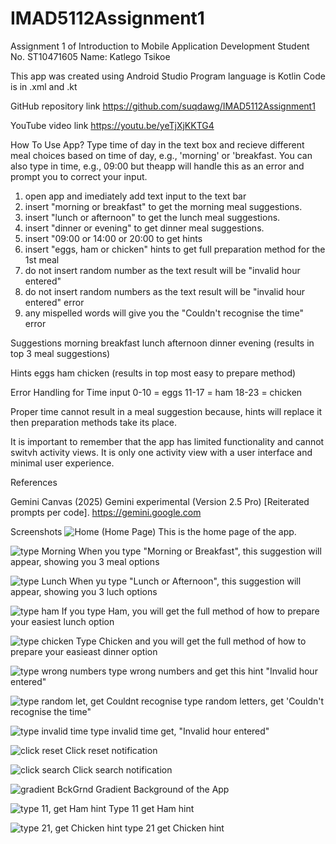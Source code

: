 # IMAD5112Assignment1
Assignment 1 of Introduction to Mobile Application Development
Student No. ST10471605
Name: Katlego Tsikoe

This app was created using Android Studio
Program language is Kotlin
Code is in .xml and .kt

GitHub repository link
https://github.com/suqdawg/IMAD5112Assignment1

YouTube video link
https://youtu.be/yeTjXjKKTG4

How To Use App?
Type time of day in the text box and recieve different meal choices based on time of day, e.g., 'morning' or 'breakfast.
You can also type in time, e.g., 09:00 but theapp will handle this as an error and prompt you to correct your input.

1. open app and imediately add text input to the text bar
2. insert "morning or breakfast" to get the morning meal suggestions.
3. insert "lunch or afternoon" to get the lunch meal suggestions.
4. insert "dinner or evening" to get dinner meal suggestions.
5. insert "09:00 or 14:00 or 20:00 to get hints
6. insert "eggs, ham or chicken" hints to get full preparation method for the 1st meal
7. do not insert random number as the text result will be "invalid hour entered"
8. do not insert random numbers as the text result will be "invalid hour entered" error
9. any mispelled words will give you the "Couldn't recognise the time" error

Suggestions
morning
breakfast
lunch
afternoon
dinner
evening
(results in top 3 meal suggestions)

Hints
eggs
ham
chicken
(results in top most easy to prepare method)

Error Handling for Time input
0-10 = eggs
11-17 = ham
18-23 = chicken

Proper time cannot result in a meal suggestion because, hints will replace it then preparation methods take its place.

It is important to remember that the app has limited functionality and cannot switvh activity views.
It is only one activity view with a user interface and minimal user experience.

References

Gemini Canvas (2025) Gemini experimental (Version 2.5 Pro) [Reiterated prompts per code]. https://gemini.google.com

Screenshots
![Home](https://github.com/user-attachments/assets/df96f6fa-b097-48e9-9b9b-f8254d178f32) 
(Home Page) This is the home page of the app.

![type Morning](https://github.com/user-attachments/assets/df753907-4130-48f4-a401-ce930efe2a4f) 
When you type "Morning or Breakfast", this suggestion will appear, showing you 3 meal options

![type Lunch](https://github.com/user-attachments/assets/9474859f-b1d6-409f-b1aa-cee7f57644b5)
When yu type "Lunch or Afternoon", this suggestion will appear, showing you 3 luch options

![type ham](https://github.com/user-attachments/assets/bb14434d-2663-4fa6-8635-2cad7b24ee5d)
If you type Ham, you will get the full method of how to prepare your easiest lunch option

![type chicken](https://github.com/user-attachments/assets/ee4a00fe-ac47-4181-9f98-834da95d04a9)
Type Chicken and you will get the full method of how to prepare your easieast dinner option

![type wrong numbers](https://github.com/user-attachments/assets/5794a220-4187-408f-a93b-c00861258c20) 
type wrong numbers and get this hint "Invalid hour entered"

![type random let, get Couldnt recognise](https://github.com/user-attachments/assets/a05ec70d-2a53-47f6-b985-0ab5b983d2f5)
type random letters, get 'Couldn't recognise the time"

![type invalid time](https://github.com/user-attachments/assets/889598b2-4c96-4b49-8d69-728b53aea443)
type invalid time get, "Invalid hour entered"

![click reset](https://github.com/user-attachments/assets/827e0ceb-2eb9-42e6-805d-fe3496d6fe04)
Click reset notification

![click search](https://github.com/user-attachments/assets/ff931ade-3381-4d87-867a-5d6ac66f234b)
Click search notification

![gradient BckGrnd](https://github.com/user-attachments/assets/a6bd2855-1a52-49cf-84d6-b5d4079da832)
Gradient Background of the App

![type 11, get Ham hint](https://github.com/user-attachments/assets/dfafc5f5-d494-4ebd-a803-c658c762e16b)
Type 11 get Ham hint

![type 21, get Chicken hint](https://github.com/user-attachments/assets/38dd49a8-6f4a-4dc6-8999-87c77e3466ae)
type 21 get Chicken hint
